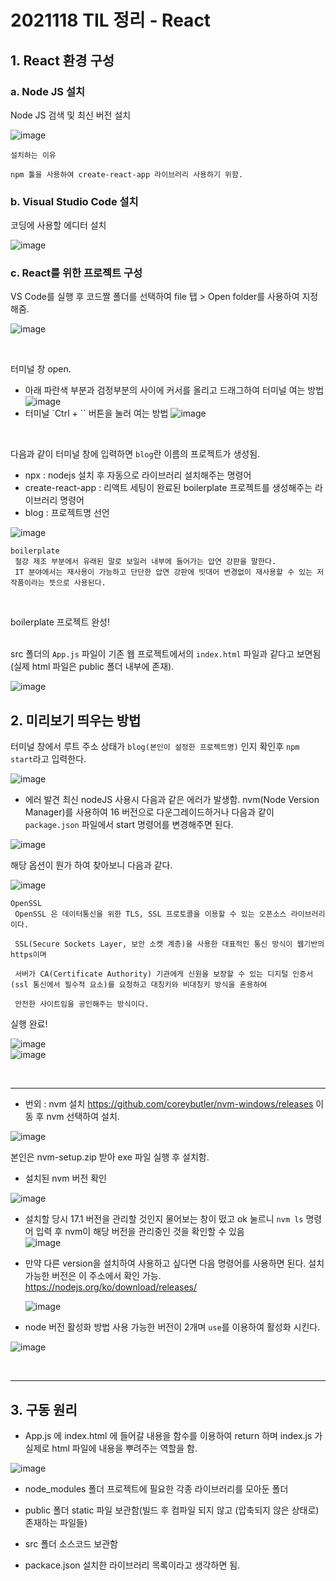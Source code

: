 # 2021118 TIL 정리 - React

## 1. React 환경 구성

### a. Node JS 설치

 Node JS 검색 및 최신 버전 설치
 
 ![image](https://user-images.githubusercontent.com/84966961/142355972-0ca72fdd-e141-4ec2-b6fc-056f3c2c14cc.png)

```
설치하는 이유

npm 툴을 사용하여 create-react-app 라이브러리 사용하기 위함.
```

### b. Visual Studio Code 설치

 코딩에 사용할 에디터 설치

![image](https://user-images.githubusercontent.com/84966961/142356035-15ed0de2-e06b-4ec7-a811-291399cd4e59.png)

### c. React를 위한 프로젝트 구성

 VS Code를 실행 후 코드짤 폴더를 선택하여 file 탭 > Open folder를 사용하여 지정해줌.   
  
![image](https://user-images.githubusercontent.com/84966961/142356329-a9971244-dc59-4377-8e19-177719f1534f.png)

 <br>
   
 터미널 창 open.
 
  - 아래 파란색 부분과 검정부분의 사이에 커서를 올리고 드래그하여 터미널 여는 방법
   ![image](https://user-images.githubusercontent.com/84966961/142356538-7964be2e-175f-459f-9a6c-d7cee46a5f16.png)
  - 터미널 `Ctrl + \`` 버튼을 눌러 여는 방법
   ![image](https://user-images.githubusercontent.com/84966961/142356626-8503696f-57fe-4964-8726-17e1831afdb0.png)   

 <br>

 다음과 같이 터미널 창에 입력하면 `blog`란 이름의 프로젝트가 생성됨. 
 
 - npx : nodejs 설치 후 자동으로 라이브러리 설치해주는 명령어
 - create-react-app : 리액트 세팅이 완료된 boilerplate 프로젝트를 생성해주는 라이브러리 명령어
 - blog : 프로젝트명 선언
 
 ![image](https://user-images.githubusercontent.com/84966961/142356784-7fa51c38-fbd1-4b30-811c-ccb17703a0bd.png)

```
boilerplate
 철강 제조 부분에서 유래된 말로 보일러 내부에 들어가는 압연 강판을 말한다.
 IT 분야에서는 재사용이 가능하고 단단한 압연 강판에 빗대어 변경없이 재사용할 수 있는 저작품이라는 뜻으로 사용된다.
```

<br>

 boilerplate 프로젝트 완성!    
 <br>
 
 src 폴더의 `App.js` 파일이 기존 웹 프로젝트에서의 `index.html` 파일과 같다고 보면됨(실제 html 파일은 public 폴더 내부에 존재).
    
 ![image](https://user-images.githubusercontent.com/84966961/142357430-c0747b5f-11fa-431d-85f0-038315c0faa4.png)

## 2. 미리보기 띄우는 방법

 터미널 창에서 루트 주소 상태가 `blog(본인이 설정한 프로젝트명)` 인지 확인후 `npm start`라고 입력한다.
 
![image](https://user-images.githubusercontent.com/84966961/142357705-608ee42a-de75-4bf1-8e7d-35ac871e173a.png)

 - 에러 발견
  최신 nodeJS 사용시 다음과 같은 에러가 발생함. 
  nvm(Node Version Manager)를 사용하여 16 버전으로 다운그레이드하거나 다음과 같이 `package.json` 파일에서 start 명령어를 변경해주면 된다. 

![image](https://user-images.githubusercontent.com/84966961/142358815-81990e3f-f496-421f-82dd-544f300ed49f.png)

 해당 옵션이 뭔가 하여 찾아보니 다음과 같다.  
 
![image](https://user-images.githubusercontent.com/84966961/142359008-58247cc1-54c7-4241-9efb-1fada29bc345.png)

```
OpenSSL
 OpenSSL 은 데이터통신을 위한 TLS, SSL 프로토콜을 이용할 수 있는 오픈소스 라이브러리이다.

 SSL(Secure Sockets Layer, 보안 소켓 계층)을 사용한 대표적인 통신 방식이 웹기반의 https이며 
 
 서버가 CA(Certificate Authority) 기관에게 신원을 보장할 수 있는 디지털 인증서(ssl 통신에서 필수적 요소)를 요청하고 대칭키와 비대칭키 방식을 혼용하여
 
 안전한 사이트임을 공인해주는 방식이다.
```


 실행 완료!
 
 ![image](https://user-images.githubusercontent.com/84966961/142359189-d203aa81-1fed-4239-a46c-cbb462f0ef05.png)   
 ![image](https://user-images.githubusercontent.com/84966961/142361628-6fb86a65-1d50-43d0-8626-914c66fb706a.png)

<br>
<hr>

- 번외 : nvm 설치
 https://github.com/coreybutler/nvm-windows/releases 이동 후 nvm 선택하여 설치.

![image](https://user-images.githubusercontent.com/84966961/142360508-037646a3-7ed7-4ea7-aec4-f38800962a9f.png)

 본인은 nvm-setup.zip 받아 exe 파일 실행 후 설치함.
 
- 설치된 nvm 버전 확인
 
 ![image](https://user-images.githubusercontent.com/84966961/142360668-e8a589b7-20f2-47fd-8c90-75dd91fe30dc.png)

- 설치할 당시 17.1 버전을 관리할 것인지 물어보는 창이 떴고 ok 눌르니 `nvm ls` 명령어 입력 후 nvm이 해당 버전을 관리중인 것을 확인할 수 있음   
![image](https://user-images.githubusercontent.com/84966961/142360860-2a6911d9-d3f4-4700-add7-0fd3493d34fb.png)

- 만약 다른 version을 설치하여 사용하고 싶다면 다음 명령어를 사용하면 된다.
 설치가능한 버전은 이 주소에서 확인 가능.
 https://nodejs.org/ko/download/releases/
 
   ![image](https://user-images.githubusercontent.com/84966961/142361104-2eedbba3-2aef-4111-aa99-de7e95773e34.png)

- node 버전 활성화 방법
 사용 가능한 버전이 2개며 `use`를 이용하여 활성화 시킨다.

![image](https://user-images.githubusercontent.com/84966961/142361176-0b010e07-9b86-48e7-9c89-f3044d727172.png)


<br><hr>

## 3. 구동 원리

 - App.js 에 index.html 에 들어갈 내용을 함수를 이용하여 return 하며 index.js 가 실제로 html 파일에 내용을 뿌려주는 역할을 함.

![image](https://user-images.githubusercontent.com/84966961/142362224-0961be1b-065c-4a04-b396-6c278dcde5e3.png)

 - node_modules 폴더
 프로젝트에 필요한 각종 라이브러리를 모아둔 폴더

 - public 폴더
 static 파일 보관함(빌드 후 컴파일 되지 않고 (압축되지 않은 상태로) 존재하는 파일들)
 
 - src 폴더
 소스코드 보관함

 - packace.json
 설치한 라이브러리 목록이라고 생각하면 됨.



